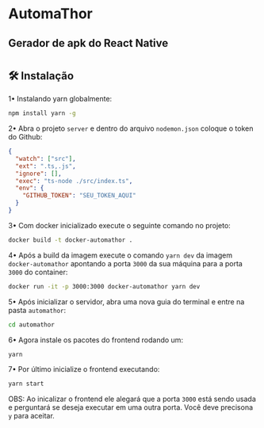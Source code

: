# AutomaThor

## Gerador de apk do React Native

#

## 🛠 Instalação

1• Instalando yarn globalmente:

```sh
npm install yarn -g
```

2• Abra o projeto `server` e dentro do arquivo `nodemon.json` coloque o token do Github:

```json
{
  "watch": ["src"],
  "ext": ".ts,.js",
  "ignore": [],
  "exec": "ts-node ./src/index.ts",
  "env": {
    "GITHUB_TOKEN": "SEU_TOKEN_AQUI"
  }
}
```

3• Com docker inicializado execute o seguinte comando no projeto:

```sh
docker build -t docker-automathor .
```

4• Após a build da imagem execute o comando `yarn dev` da imagem `docker-automathor` apontando a porta `3000` da sua máquina para a porta `3000` do container:

```sh
docker run -it -p 3000:3000 docker-automathor yarn dev
```

5• Após inicializar o servidor, abra uma nova guia do terminal e entre na pasta `automathor`:

```sh
cd automathor
```

6• Agora instale os pacotes do frontend rodando um:

```sh
yarn
```

7• Por último inicialize o frontend executando:

```sh
yarn start
```

OBS: Ao inicalizar o frontend ele alegará que a porta `3000` está sendo usada e perguntará se deseja executar em uma outra porta. Você deve precisona `y` para aceitar.
